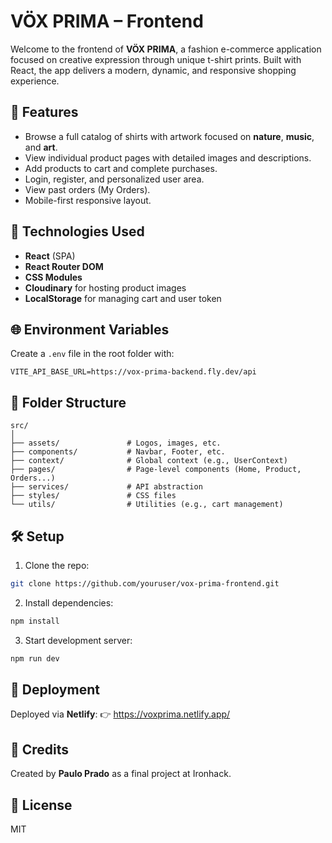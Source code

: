
# VÖX PRIMA – Frontend

Welcome to the frontend of **VÖX PRIMA**, a fashion e-commerce application focused on creative expression through unique t-shirt prints. Built with React, the app delivers a modern, dynamic, and responsive shopping experience.

## 🚀 Features

- Browse a full catalog of shirts with artwork focused on **nature**, **music**, and **art**.
- View individual product pages with detailed images and descriptions.
- Add products to cart and complete purchases.
- Login, register, and personalized user area.
- View past orders (My Orders).
- Mobile-first responsive layout.

## 🔧 Technologies Used

- **React** (SPA)
- **React Router DOM**
- **CSS Modules**
- **Cloudinary** for hosting product images
- **LocalStorage** for managing cart and user token

## 🌐 Environment Variables

Create a `.env` file in the root folder with:

```
VITE_API_BASE_URL=https://vox-prima-backend.fly.dev/api
```

## 📁 Folder Structure

```
src/
│
├── assets/               # Logos, images, etc.
├── components/           # Navbar, Footer, etc.
├── context/              # Global context (e.g., UserContext)
├── pages/                # Page-level components (Home, Product, Orders...)
├── services/             # API abstraction
├── styles/               # CSS files
└── utils/                # Utilities (e.g., cart management)
```

## 🛠️ Setup

1. Clone the repo:
```bash
git clone https://github.com/youruser/vox-prima-frontend.git
```

2. Install dependencies:
```bash
npm install
```

3. Start development server:
```bash
npm run dev
```

## 🔗 Deployment

Deployed via **Netlify**:
👉 https://voxprima.netlify.app/

## 🙌 Credits

Created by **Paulo Prado** as a final project at Ironhack.

## 📃 License

MIT
